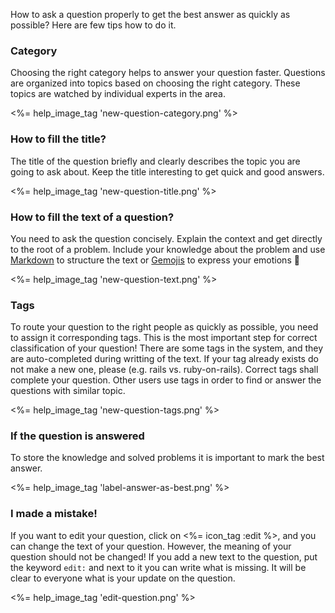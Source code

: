 How to ask a question properly to get the best answer as quickly as possible? Here are few tips how to do it.

### Category

Choosing the right category helps to answer your question faster. Questions are organized into topics based on choosing the right category. These topics are watched by individual experts in the area.

<%= help_image_tag 'new-question-category.png' %>

### How to fill the title?

The title of the question briefly and clearly describes the topic you are going to ask about. Keep the title interesting to get quick and good answers.

<%= help_image_tag 'new-question-title.png' %>

### How to fill the text of a question?

You need to ask the question concisely. Explain the context and get directly to the root of a problem. Include your knowledge about the problem and use [Markdown](<%= help_path anchor: :markdown %>) to structure the text or [Gemojis](<%= help_path anchor: :markdown %>) to express your emotions :dancer:

<%= help_image_tag 'new-question-text.png' %>

### Tags

To route your question to the right people as quickly as possible, you need to assign it corresponding tags. This is the most important step for correct classification of your question! There are some tags in the system, and they are auto-completed during writting of the text. If your tag already exists do not make a new one, please (e.g. rails vs. ruby-on-rails). Correct tags shall complete your question. Other users use tags in order to find or answer the questions with similar topic.

<%= help_image_tag 'new-question-tags.png' %>

### If the question is answered

To store the knowledge and solved problems it is important to mark the best answer.

<%= help_image_tag 'label-answer-as-best.png' %>

### I made a mistake!

If you want to edit your question, click on <%= icon_tag :edit %>, and you can change the text of your question. However, the meaning of your question should not be changed! If you add a new text to the question, put the keyword `edit:` and next to it you can write what is missing. It will be clear to everyone what is your update on the question.

<%= help_image_tag 'edit-question.png' %>
